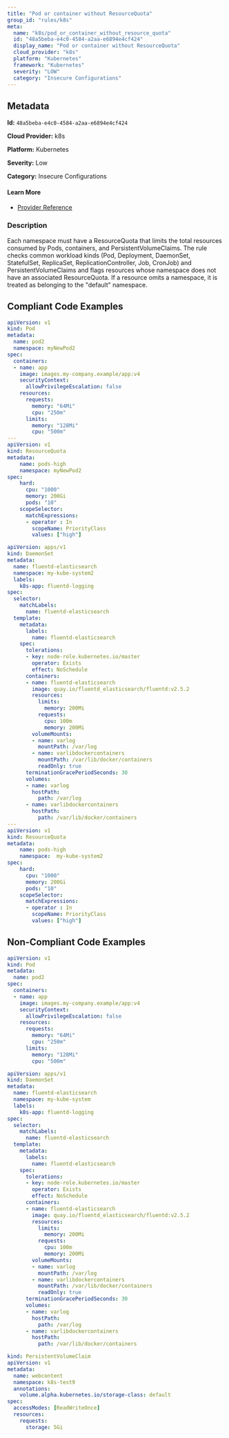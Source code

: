 ```yaml
---
title: "Pod or container without ResourceQuota"
group_id: "rules/k8s"
meta:
  name: "k8s/pod_or_container_without_resource_quota"
  id: "48a5beba-e4c0-4584-a2aa-e6894e4cf424"
  display_name: "Pod or container without ResourceQuota"
  cloud_provider: "k8s"
  platform: "Kubernetes"
  framework: "Kubernetes"
  severity: "LOW"
  category: "Insecure Configurations"
---
```

## Metadata

**Id:** `48a5beba-e4c0-4584-a2aa-e6894e4cf424`

**Cloud Provider:** k8s

**Platform:** Kubernetes

**Severity:** Low

**Category:** Insecure Configurations

#### Learn More

 - [Provider Reference](https://kubernetes.io/docs/concepts/policy/resource-quotas/)

### Description

 Each namespace must have a ResourceQuota that limits the total resources consumed by Pods, containers, and PersistentVolumeClaims. The rule checks common workload kinds (Pod, Deployment, DaemonSet, StatefulSet, ReplicaSet, ReplicationController, Job, CronJob) and PersistentVolumeClaims and flags resources whose namespace does not have an associated ResourceQuota. If a resource omits a namespace, it is treated as belonging to the "default" namespace.


## Compliant Code Examples
```yaml
apiVersion: v1
kind: Pod
metadata:
  name: pod2
  namespace: myNewPod2
spec:
  containers:
  - name: app
    image: images.my-company.example/app:v4
    securityContext:
      allowPrivilegeEscalation: false
    resources:
      requests:
        memory: "64Mi"
        cpu: "250m"
      limits:
        memory: "128Mi"
        cpu: "500m"
---
apiVersion: v1
kind: ResourceQuota
metadata:
    name: pods-high
    namespace: myNewPod2
spec:
    hard:
      cpu: "1000"
      memory: 200Gi
      pods: "10"
    scopeSelector:
      matchExpressions:
      - operator : In
        scopeName: PriorityClass
        values: ["high"]

```

```yaml
apiVersion: apps/v1
kind: DaemonSet
metadata:
  name: fluentd-elasticsearch
  namespace: my-kube-system2
  labels:
    k8s-app: fluentd-logging
spec:
  selector:
    matchLabels:
      name: fluentd-elasticsearch
  template:
    metadata:
      labels:
        name: fluentd-elasticsearch
    spec:
      tolerations:
      - key: node-role.kubernetes.io/master
        operator: Exists
        effect: NoSchedule
      containers:
      - name: fluentd-elasticsearch
        image: quay.io/fluentd_elasticsearch/fluentd:v2.5.2
        resources:
          limits:
            memory: 200Mi
          requests:
            cpu: 100m
            memory: 200Mi
        volumeMounts:
        - name: varlog
          mountPath: /var/log
        - name: varlibdockercontainers
          mountPath: /var/lib/docker/containers
          readOnly: true
      terminationGracePeriodSeconds: 30
      volumes:
      - name: varlog
        hostPath:
          path: /var/log
      - name: varlibdockercontainers
        hostPath:
          path: /var/lib/docker/containers
---
apiVersion: v1
kind: ResourceQuota
metadata:
    name: pods-high
    namespace:  my-kube-system2
spec:
    hard:
      cpu: "1000"
      memory: 200Gi
      pods: "10"
    scopeSelector:
      matchExpressions:
      - operator : In
        scopeName: PriorityClass
        values: ["high"]

```
## Non-Compliant Code Examples
```yaml
apiVersion: v1
kind: Pod
metadata:
  name: pod2
spec:
  containers:
  - name: app
    image: images.my-company.example/app:v4
    securityContext:
      allowPrivilegeEscalation: false
    resources:
      requests:
        memory: "64Mi"
        cpu: "250m"
      limits:
        memory: "128Mi"
        cpu: "500m"

```

```yaml
apiVersion: apps/v1
kind: DaemonSet
metadata:
  name: fluentd-elasticsearch
  namespace: my-kube-system
  labels:
    k8s-app: fluentd-logging
spec:
  selector:
    matchLabels:
      name: fluentd-elasticsearch
  template:
    metadata:
      labels:
        name: fluentd-elasticsearch
    spec:
      tolerations:
      - key: node-role.kubernetes.io/master
        operator: Exists
        effect: NoSchedule
      containers:
      - name: fluentd-elasticsearch
        image: quay.io/fluentd_elasticsearch/fluentd:v2.5.2
        resources:
          limits:
            memory: 200Mi
          requests:
            cpu: 100m
            memory: 200Mi
        volumeMounts:
        - name: varlog
          mountPath: /var/log
        - name: varlibdockercontainers
          mountPath: /var/lib/docker/containers
          readOnly: true
      terminationGracePeriodSeconds: 30
      volumes:
      - name: varlog
        hostPath:
          path: /var/log
      - name: varlibdockercontainers
        hostPath:
          path: /var/lib/docker/containers

```

```yaml
kind: PersistentVolumeClaim
apiVersion: v1
metadata:
  name: webcontent
  namespace: k8s-test9
  annotations:
    volume.alpha.kubernetes.io/storage-class: default
spec:
  accessModes: [ReadWriteOnce]
  resources:
    requests:
      storage: 5Gi

```